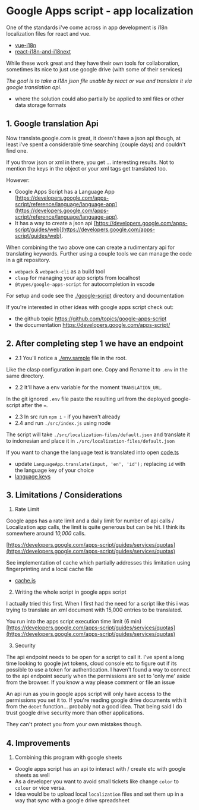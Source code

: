 # Google Apps script - app localization

One of the standards i've come across in app development is i18n localization files for react and vue.

- [vue-i18n](https://kazupon.github.io/vue-i18n/)
- [react-i18n-and-i18next](https://react.i18next.com/)

While these work great and they have their own tools for collaboration, sometimes its nice to just use google drive (with some of their services)

*The goal is to take a i18n json file usable by react or vue and translate it via google translation api.*

- where the solution could also partially be applied to xml files or other data storage formats

## 1. Google translation Api

Now translate.google.com is great, it doesn't have a json api though, at least i've spent a considerable time searching (couple days) and couldn't find one.

If you throw json or xml in there, you get ... interesting results. Not to mention the keys in the object or your xml tags get translated too.

However:

- Google Apps Script has a Language App [https://developers.google.com/apps-script/reference/language/language-app](https://developers.google.com/apps-script/reference/language/language-app).
- It has a way to create a json api [https://developers.google.com/apps-script/guides/web](https://developers.google.com/apps-script/guides/web).

When combining the two above one can create a rudimentary api for translating keywords.
Further using a couple tools we can manage the code in a git repository.


- `webpack` & `webpack-cli` as a build tool
- `clasp` for managing your app scripts from localhost
- `@types/google-apps-script` for autocompletion in vscode

For setup and code see the [./google-script](./google-script) directory and documentation

If you're interested in other ideas with google apps script check out:
- the github topic https://github.com/topics/google-apps-script
- the documentation https://developers.google.com/apps-script/

## 2. After completing step 1 we have an endpoint

  - 2.1 You'll notice a [./env.sample](./env.sample) file in the root.

Like the clasp configuration in part one. Copy and Rename it to `.env` in the same directory.

  - 2.2 It'll have a env variable for the moment `TRANSLATION_URL`.

In the git ignored `.env` file paste the resulting url from the deployed google-script after the `=`.

  - 2.3 In src run `npm i` - if you haven't already
  - 2.4 and run `./src/index.js` using node
  
The script will take `./src/localization-files/default.json` and translate it to indonesian and place it in `./src/localization-files/default.json`

If you want to change the language text is translated into open [code.ts](./google-script/src/code.ts)
- update `LanguageApp.translate(input, 'en', 'id');` replacing `id` with the language key of your choice
- [language keys](https://cloud.google.com/translate/docs/languages)

## 3. Limitations / Considerations

1. Rate Limit

Google apps has a rate limit and a daily limit for number of api calls / Localization app calls, the limit is quite generous but can be hit. I think its somewhere around *10,000* calls.

[https://developers.google.com/apps-script/guides/services/quotas](https://developers.google.com/apps-script/guides/services/quotas)

See implementation of cache which partially addresses this limitation using fingerprinting and a local cache file
- [cache.js](./src/cache.js)

2. Writing the whole script in google apps script

I actually tried this first. When I first had the need for a script like this i was trying to translate an xml document with 15,000 entries to be translated.

You run into the apps script execution time limit (6 min) [https://developers.google.com/apps-script/guides/services/quotas](https://developers.google.com/apps-script/guides/services/quotas)

3. Security

The api endpoint needs to be open for a script to call it.
I've spent a long time looking to google jwt tokens, cloud console etc to figure out if its possible to use a token for authentication. I haven't found a way to connect to the api endpoint securly when the permissions are set to 'only me' aside from the browser. If you know a way please comment or file an issue

An api run as you in google apps script will only have access to the permissions you set it to.
If you're reading google drive documents with it from the `doGet` function... probably not a good idea.
That being said I do trust google drive security more than other applications.

They can't protect you from your own mistakes though.

## 4. Improvements

1. Combining this program with google sheets

- Google apps script has an api to interact with / create etc with google sheets as well
- As a developer you want to avoid small tickets like change `color` to `colour` or vice versa.
- Idea would be to upload local `localization` files and set them up in a way that sync with a google drive spreadsheet
